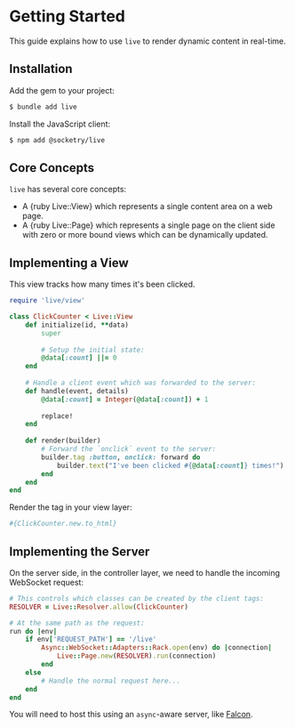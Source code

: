 # Getting Started

This guide explains how to use `live` to render dynamic content in real-time.

## Installation

Add the gem to your project:

~~~ bash
$ bundle add live
~~~

Install the JavaScript client:

~~~ bash
$ npm add @socketry/live
~~~

## Core Concepts

`live` has several core concepts:

- A {ruby Live::View} which represents a single content area on a web page.
- A {ruby Live::Page} which represents a single page on the client side with zero or more bound views which can be dynamically updated.

## Implementing a View

This view tracks how many times it's been clicked.

~~~ ruby
require 'live/view'

class ClickCounter < Live::View
	def initialize(id, **data)
		super
		
		# Setup the initial state:
		@data[:count] ||= 0
	end
	
	# Handle a client event which was forwarded to the server:
	def handle(event, details)
		@data[:count] = Integer(@data[:count]) + 1
		
		replace!
	end
	
	def render(builder)
		# Forward the `onclick` event to the server:
		builder.tag :button, onclick: forward do
			builder.text("I've been clicked #{@data[:count]} times!")
		end
	end
end

~~~

Render the tag in your view layer:

~~~ ruby
#{ClickCounter.new.to_html}
~~~

## Implementing the Server

On the server side, in the controller layer, we need to handle the incoming WebSocket request:

~~~ ruby
# This controls which classes can be created by the client tags:
RESOLVER = Live::Resolver.allow(ClickCounter)

# At the same path as the request:
run do |env|
	if env['REQUEST_PATH'] == '/live'
		Async::WebSocket::Adapters::Rack.open(env) do |connection|
			Live::Page.new(RESOLVER).run(connection)
		end
	else
		# Handle the normal request here...
	end
end
~~~

You will need to host this using an `async`-aware server, like [Falcon](https://github.com/socketry/falcon).
